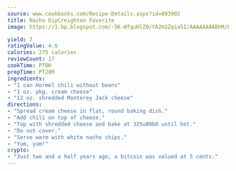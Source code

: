 ```yaml
---
source: www.cookbooks.com/Recipe-Details.aspx?id=893902
title: Nacho DipCreighton Favorite  
image: https://1.bp.blogspot.com/-5K-WfguHlZ0/YA2H2Zqia5I/AAAAAAAABhM/Bdgu68p4aG0Q6jWdy3eGaUXSKw5p3sdxwCLcBGAsYHQ/s324/7.png

yield: 7
ratingValue: 4.6
calories: 275 calories
reviewCount: 17
cookTime: PT0H
prepTime: PT28M
ingredients:
- "1 can Hormel chili without beans"
- "1 oz. pkg. cream cheese"
- "12 oz. shredded Monterey Jack cheese"
directions:
- "Spread cream cheese in flat, round baking dish."
- "Add chili on top of cheese."
- "Top with shredded cheese and bake at 325u00b0 until hot."
- "Do not cover."
- "Serve warm with white nacho chips."
- "Yum, yum!"
crypto:
- "Just two and a half years ago, a bitcoin was valued at 5 cents."
---
```

